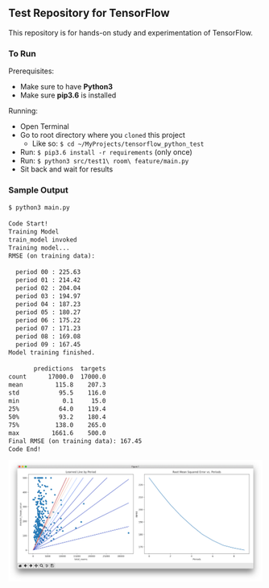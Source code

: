 ## Test Repository for TensorFlow

This repository is for hands-on study and experimentation of TensorFlow.

### To Run
Prerequisites:
* Make sure to have **Python3**
* Make sure **pip3.6** is installed

Running:
* Open Terminal
* Go to root directory where you `cloned` this project
  * Like so: `$ cd ~/MyProjects/tensorflow_python_test`
* Run: `$ pip3.6 install -r requirements` (only once)
* Run: `$ python3 src/test1\ room\ feature/main.py`
* Sit back and wait for results

### Sample Output

```
$ python3 main.py

Code Start!
Training Model
train_model invoked
Training model...
RMSE (on training data):

  period 00 : 225.63
  period 01 : 214.42
  period 02 : 204.04
  period 03 : 194.97
  period 04 : 187.23
  period 05 : 180.27
  period 06 : 175.22
  period 07 : 171.23
  period 08 : 169.08
  period 09 : 167.45
Model training finished.

       predictions  targets
count      17000.0  17000.0
mean         115.8    207.3
std           95.5    116.0
min            0.1     15.0
25%           64.0    119.4
50%           93.2    180.4
75%          138.0    265.0
max         1661.6    500.0
Final RMSE (on training data): 167.45
Code End!
```

![alt text](sample_output.png "Sample Output Graph")
